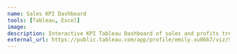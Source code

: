 ```yaml
---
name: Sales KPI Dashboard 
tools: [Tableau, Excel]
image:
description: Interactive KPI Tableau Dashboard of sales and profits trends over time for products.
external_url: https://public.tableau.com/app/profile/emily.xu8667/viz/SalesDashboard_17288642876480/SalesDashboard?publish=yes
---
```

